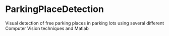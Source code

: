 # ParkingPlaceDetection
 Visual detection of free parking places in parking lots using several different Computer Vision techniques and Matlab
